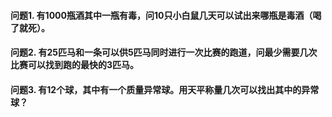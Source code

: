 #### 问题1. 有1000瓶酒其中一瓶有毒，问10只小白鼠几天可以试出来哪瓶是毒酒（喝了就死）。

#### 问题2. 有25匹马和一条可以供5匹马同时进行一次比赛的跑道，问最少需要几次比赛可以找到跑的最快的3匹马。

#### 问题3. 有12个球，其中有一个质量异常球。用天平称量几次可以找出其中的异常球？
